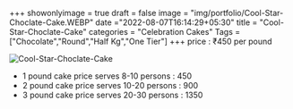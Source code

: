 +++
showonlyimage = true
draft = false
image = "img/portfolio/Cool-Star-Choclate-Cake.WEBP"
date ="2022-08-07T16:14:29+05:30"
title = "Cool-Star-Choclate-Cake"
categories = "Celebration Cakes"
Tags = ["Chocolate","Round","Half Kg","One Tier"]
+++
price : ₹450 per pound
<!--more-->
![Cool-Star-Choclate-Cake](/img/portfolio/Cool-Star-Choclate-Cake.WEBP)
* 1 pound cake price serves 8-10 persons : 450
* 2 pound cake price serves 10-20 persons : 900
* 3 pound cake price serves 20-30 persons : 1350
